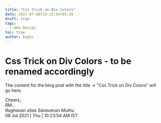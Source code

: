 ```yaml
---
title: "Css Trick on Div Colors"
date: 2021-07-08T10:23:54+05:30
draft: true
tags:
  - Web Design
toc: true
author: Raghs
---
```


# Css Trick on Div Colors - to be renamed accordingly

The content for the blog post with the title &rarr; "Css Trick on Div Colors" will go here.

<!--more-->



Cheers,\
RM...\
_Raghavan alias Saravanan Muthu_\
08 Jul 2021 | Thu | 10:23:54 AM IST
